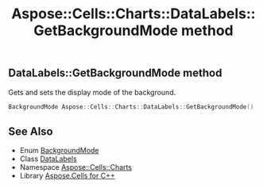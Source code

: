 ﻿---
title: Aspose::Cells::Charts::DataLabels::GetBackgroundMode method
linktitle: GetBackgroundMode
second_title: Aspose.Cells for C++ API Reference
description: 'Aspose::Cells::Charts::DataLabels::GetBackgroundMode method. Gets and sets the display mode of the background in C++.'
type: docs
weight: 1600
url: /cpp/aspose.cells.charts/datalabels/getbackgroundmode/
---
## DataLabels::GetBackgroundMode method


Gets and sets the display mode of the background.

```cpp
BackgroundMode Aspose::Cells::Charts::DataLabels::GetBackgroundMode()
```

## See Also

* Enum [BackgroundMode](../../backgroundmode/)
* Class [DataLabels](../)
* Namespace [Aspose::Cells::Charts](../../)
* Library [Aspose.Cells for C++](../../../)
